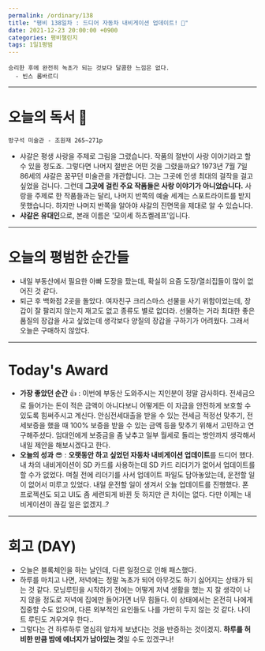 ```yaml
---
permalink: /ordinary/138
title: "평비 138일차 : 드디어 자동차 내비게이션 업데이트! 🚗"
date: 2021-12-23 20:00:00 +0900
categories: 평비챌린지
tags: 1일1평범
---
```

```
승리한 후에 완전히 녹초가 되는 것보다 달콤한 느낌은 없다.
  - 빈스 롬바르디
```

---
# 오늘의 독서 📕
`방구석 미술관 - 조원재 265~271p`  
- 샤갈은 평생 사랑을 주제로 그림을 그렸습니다. 작품의 절반이 사랑 이야기라고 할 수 있을 정도죠. 그렇다면 나머지 절반은 어떤 것을 그렸을까요? 1973년 7월 7일 86세의 샤갈은 꿈꾸던 미술관을 개관합니다. 그는 그곳에 인생 최대의 걸작을 걸고 싶었을 겁니다. 그런데 **그곳에 걸린 주요 작품들은 사랑 이야기가 아니었습니다.** 사랑을 주제로 한 작품들과는 달리, 나머지 반쪽의 예술 세계는 스포트라이트를 받지 못했습니다. 하지만 나머지 반쪽을 알아야 샤갈의 진면목을 제대로 알 수 있습니다.
- **샤갈은 유대인**으로, 본래 이름은 '모이세 하츠켈레프'입니다.

---
# 오늘의 평범한 순간들
- 내일 부동산에서 필요한 아빠 도장을 팠는데, 확실히 요즘 도장/열쇠집들이 많이 없어진 것 같다.
- 퇴근 후 백화점 2곳을 돌았다. 여자친구 크리스마스 선물을 사기 위함이었는데, 장갑이 잘 팔리지 않는지 재고도 없고 종류도 별로 없더라. 선물하는 거라 최대한 좋은 품질의 장갑을 사고 싶었는데 생각보다 양질의 장갑을 구하기가 어려웠다. 그래서 오늘은 구매하지 않았다.

---
# Today's Award
- **가장 좋았던 순간** 👍 : 이번에 부동산 도와주시는 지인분이 정말 감사하다. 전세금으로 들어가는 돈이 적은 금액이 아니다보니 어떻게든 이 자금을 안전하게 보호할 수 있도록 힘써주시고 계신다. 안심전세대출을 받을 수 있는 전세금 적정선 맞추기, 전세보증을 했을 때 100% 보증을 받을 수 있는 금액 등을 맞추기 위해서 고민하고 연구해주셨다. 임대인에게 보증금을 좀 낮추고 일부 월세로 돌리는 방안까지 생각해서 내일 제안을 해보시겠다고 한다.
- **오늘의 성과** 😎 : **오랫동안 하고 싶었던 자동차 내비게이션 업데이트**를 드디어 했다. 내 차의 내비게이션이 SD 카드를 사용하는데 SD 카드 리더기가 없어서 업데이트를 할 수가 없었다. 며칠 전에 리더기를 사서 업데이트 파일도 담아놓았는데, 운전할 일이 없어서 미루고 있었다. 내일 운전할 일이 생겨서 오늘 업데이트를 진행했다. 폰 프로젝션도 되고 UI도 좀 세련되게 바뀐 듯 하지만 큰 차이는 없다. 다만 이제는 내비게이션이 끊길 일은 없겠지..?

---
# 회고 (DAY)
- 오늘은 블록체인을 하는 날인데, 다른 일정으로 인해 패스했다.
- 하루를 마치고 나면, 저녁에는 정말 녹초가 되어 아무것도 하기 싫어지는 상태가 되는 것 같다. 모닝루틴을 시작하기 전에는 어떻게 저녁 생활을 했는 지 잘 생각이 나지 않을 정도로 저녁에 집에만 들어가면 너무 힘들다. 이 상태에서는 온전히 나에게 집중할 수도 없으며, 다른 외부적인 요인들도 나를 가만히 두지 않는 것 같다. 나이트 루틴도 겨우겨우 한다..
- 그렇다는 건 하루하루 열심히 알차게 보냈다는 것을 반증하는 것이겠지. **하루를 허비한 만큼 밤에 에너지가 남아있는 것**일 수도 있겠구나!